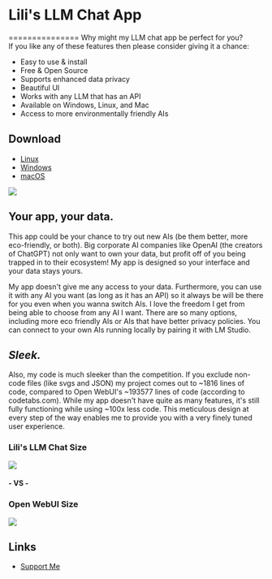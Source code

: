 # Lili's LLM Chat App
===============
Why might my LLM chat app be perfect for you?  
If you like any of these features then please consider giving it a chance:

*   Easy to use & install
*   Free & Open Source
*   Supports enhanced data privacy
*   Beautiful UI
*   Works with any LLM that has an API
*   Available on Windows, Linux, and Mac
*   Access to more environmentally friendly AIs

Download
--------

*   [Linux](https://github.com/L1lith/Lilis-LLM-Chat/releases/download/v1.1.0/lilis-llm-chat-1.1.0-x86_64.AppImage)
*   [Windows](https://github.com/L1lith/Lilis-LLM-Chat/releases/download/v1.1.0/lilis-llm-chat-setup-1.1.0.exe)
*   [macOS](https://github.com/L1lith/Lilis-LLM-Chat/releases/download/v1.1.0/lilis-llm-chat-1.1.0.dmg)

![](images/lilis-llm-ui-preview.jpg)

Your app, your data.
--------------------

This app could be your chance to try out new AIs (be them better, more eco-friendly, or both). Big corporate AI companies like OpenAI (the creators of ChatGPT) not only want to own your data, but profit off of you being trapped in to their ecosystem! My app is designed so your interface and your data stays yours.  
  
My app doesn't give me any access to your data. Furthermore, you can use it with any AI you want (as long as it has an API) so it always be will be there for you even when you wanna switch AIs. I love the freedom I get from being able to choose from any AI I want. There are so many options, including more eco friendly AIs or AIs that have better privacy policies. You can connect to your own AIs running locally by pairing it with LM Studio.

*Sleek.*
------

Also, my code is much sleeker than the competition. If you exclude non-code files (like svgs and JSON) my project comes out to ~1816 lines of code, compared to Open WebUI's ~193577 lines of code (according to codetabs.com). While my app doesn't have quite as many features, it's still fully functioning while using ~100x less code. This meticulous design at every step of the way enables me to provide you with a very finely tuned user experience.

### Lili's LLM Chat Size
![](/images/lilis-llm-loc.jpg) 
#### **- VS -**
### Open WebUI Size
![](/images/open-webui-loc.jpg)

Links
-----
*   [Support Me](https://webslc.com/links)